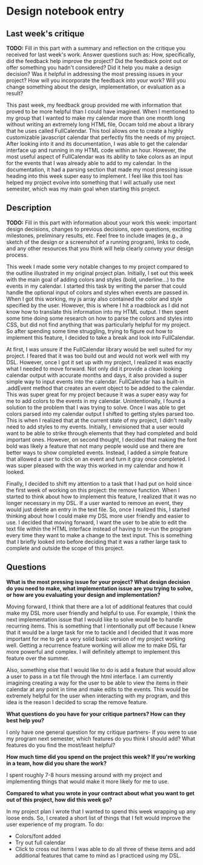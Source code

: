 # Design notebook entry

## Last week's critique

**TODO:** Fill in this part with a summary and reflection on the critique you received for
last week's work. Answer questions such as:  How, specifically, did the feedback help
improve the project? Did the feedback point out or offer something you hadn't considered?
Did it help you make a design decision? Was it helpful in addressing the most pressing
issues in your project? How will you incorporate the feedback into your work? Will you
change something about the design, implementation, or evaluation as a result?

This past week, my feedback group provided me with information that proved to be more helpful than I could have imagined. When I mentioned to my group that I wanted to make my calendar more than one month long without writing an extremely long HTML file, Occam told me about a library that he uses called FullCalendar. This tool allows one to create a highly customizable javascript calendar that perfectly fits the needs of my project. After looking into it and its documentation, I was able to get the calendar interface up and running in my HTML code within an hour. However, the most useful aspect of FullCalendar was its ability to take colors as an input for the events that I was already able to add to my calendar. In the documentation, it had a parsing section that made my most pressing issue heading into this week super easy to implement. I feel like this tool has helped my project evolve into something that I will actually use next semester, which was my main goal when starting this project. 


## Description

**TODO:** Fill in this part with information about your work this week:
important design decisions, changes to previous decisions, open questions,
exciting milestones, preliminary results, etc. Feel free to include images
(e.g., a sketch of the design or a screenshot of a running program), links to
code, and any other resources that you think will help clearly convey your
design process.

This week I made some very notable changes to my project compared to the outline illustrated in my original project plan. Initially, I set out this week with the main goal of adding colors and styles (bold, underline…) to the events in my calendar. I started this task by writing the parser that could handle the optional input of colors and styles when events are passed in. When I got this working, my js array also contained the color and style specified by the user. However, this is where I hit a roadblock as I did not know how to translate this information into my HTML output. I then spent some time doing some research on how to parse the colors and styles into CSS, but did not find anything that was particularly helpful for my project. So after spending some time struggling, trying to figure out how to implement this feature, I decided to take a break and look into FullCalendar. 

At first, I was unsure if the FullCalendar library would be well suited for my project. I feared that it was too build out and would not work well with my DSL. However, once I got it set up with my project, I realized it was exactly what I needed to move forward. Not only did it provide a clean looking calendar output with accurate months and days, it also provided a super simple way to input events into the calendar. FullCalendar has a built-in .addEvent method that creates an event object to be added to the calendar. This was super great for my project because it was a super easy way for me to add colors to the events in my calendar. Unintentionally, I found a solution to the problem that I was trying to solve. Once I was able to get colors parsed into my calendar output I shifted to getting styles parsed too. This is when I realized that at the current state of my project, I didn't really need to add styles to my events. Initially, I envisioned that a user would want to be able to strike through elements that they had completed and bold important ones. However, on second thought, I decided that making the font bold was likely a feature that not many people would use and there are better ways to show completed events. Instead, I added a simple feature that allowed a user to click on an event and turn it gray once completed. I was super pleased with the way this worked in my calendar and how it looked.

Finally, I decided to shift my attention to a task that I had put on hold since the first week of working on this project: the remove function. When I started to think about how to implement this feature, I realized that it was no longer necessary in my DSL. If a user wanted to remove an event, they would just delete an entry in the text file. So, once I realized this, I started thinking about how I could make my DSL more user friendly and easier to use. I decided that moving forward, I want the user to be able to edit the text file within the HTML interface instead of having to re-run the program every time they want to make a change to the text input. This is something that I briefly looked into before deciding that it was a rather large task to complete and outside the scope of this project. 


## Questions

**What is the most pressing issue for your project? What design decision do
you need to make, what implementation issue are you trying to solve, or how
are you evaluating your design and implementation?**

Moving forward, I think that there are a lot of additional features that could make my DSL more user friendly and helpful to use. For example, I think the next implementation issue that I would like to solve would be to handle recurring items. This is something that I intentionally put off because I knew that it would be a large task for me to tackle and I decided that it was more important for me to get a very solid basic version of my project working well. Getting a recurrence feature working will allow me to make DSL far more powerful and complex. I will definitely attempt to implement this feature over the summer. 

Also, something else that I would like to do is add a feature that would allow a user to pass in a txt file through the html interface. I am currently imagining creating a way for the user to be able to view the items in their calendar at any point in time and make edits to the events. This would be extremely helpful for the user when interacting with my program, and this idea is the reason I decided to scrap the remove feature.

**What questions do you have for your critique partners? How can they best help
you?**

I only have one general question for my critique partners- If you were to use my program next semester, which features do you think I should add? What features do you find the most/least helpful?

**How much time did you spend on the project this week? If you're working in a
team, how did you share the work?**

I spent roughly 7-8 hours messing around with my project and implementing things that would make it more likely for me to use.

**Compared to what you wrote in your contract about what you want to get out of this
project, how did this week go?**

In my project plan I wrote that I wanted to spend this week wrapping up any loose ends. So, I created a short list of things that I felt would improve the user experience of my program. 
To do:
- Colors/font added
- Try out full calendar
- Click to cross out items
I was able to do all three of these items and add additional features that came to mind as I practiced using my DSL.

